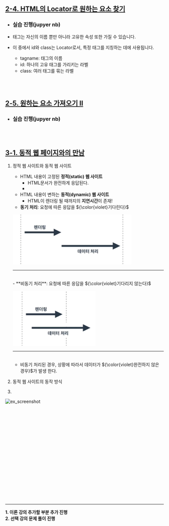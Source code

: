 ## <u>2-4. HTML의 Locator로 원하는 요소 찾기</u>

- ### 실습 진행(jupyer nb)

- 태그는 자신의 이름 뿐만 아니라 고유한 속성 또한 가질 수 있습니다.
- 이 중에서 id와 class는 Locator로서, 특정 태그를 지칭하는 데에 사용됩니다.

  - tagname: 태그의 이름
  - id: 하나의 고유 태그를 가리키는 라벨
  - class: 여러 태그를 묶는 라벨

<br>
<br>

## <u>2-5. 원하는 요소 가져오기 II</u>

- ### 실습 진행(jupyer nb)

<br>
<br>

## <u>3-1. 동적 웹 페이지와의 만남</u>

1. 정적 웹 사이트와 동적 웹 사이트

   - HTML 내용이 고정된 **정적(static) 웹 사이트**
     - HTML문서가 완전하게 응답된다.
     -
   - HTML 내용이 변하는 **동적(dynamic) 웹 사이트**
     - HTML이 렌더링 될 때까지의 **지연시간**이 존재!
   - **동기 처리**: 요청에 따른 응답을 ${\color{violet}기다린다}$

   ![ex_screenshot](./img/1.PNG)

   ***

   <br>
   - **비동기 처리**: 요청에 따른 응답을 ${\color{violet}기다리지 않는다}$

   ![ex_screenshot](./img/2.PNG)

   ***

   <br>

   - 비동기 처리된 경우, 상황에 따라서 데이터가 ${\color{violet}완전하지 않은 경우}$가 발생 한다.

1. 동적 웹 사이트의 동작 방식
1.

![ex_screenshot](./img/3.PNG)

<br>
<br>
<br>
<br>
<br>

<br>
<br>
<br>
<br>
<br>
<br>
<br>
<br>
<br>
<br>
<br>
<br>

---

**1. 이론 강의 추가할 부분 추가 진행** <br>
**2. 선택 강의 문제 풀이 진행**
